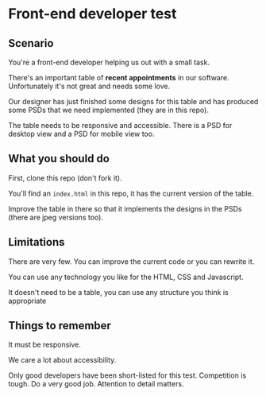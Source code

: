 # Front-end developer test

## Scenario

You're a front-end developer helping us out with a small task.

There's an important table of **recent appointments** in our software.  Unfortunately it's not great and needs some love.

Our designer has just finished some designs for this table and has produced some PSDs that we need implemented (they are in this repo).

The table needs to be responsive and accessible. There is a PSD for desktop view and a PSD for mobile view too.

## What you should do

First, clone this repo (don't fork it).

You'll find an `index.html` in this repo, it has the current version of the table.

Improve the table in there so that it implements the designs in the PSDs (there are jpeg versions too).

## Limitations

There are very few. You can improve the current code or you can rewrite it.

You can use any technology you like for the HTML, CSS and Javascript.

It doesn't need to be a table, you can use any structure you think is appropriate

## Things to remember

It must be responsive.

We care a lot about accessibility.

Only good developers have been short-listed for this test.  Competition is tough.  Do a very good job.  Attention to detail matters.
